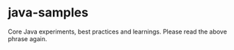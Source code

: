 # java-samples

Core Java experiments, best practices and learnings.
Please read the above phrase again.
